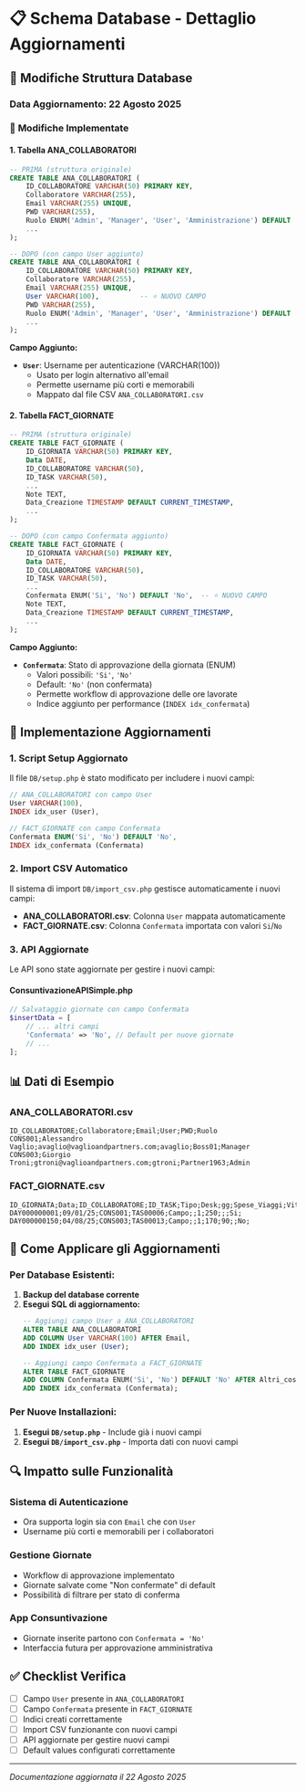 # 📋 Schema Database - Dettaglio Aggiornamenti

## 🔄 Modifiche Struttura Database

### **Data Aggiornamento**: 22 Agosto 2025

### 📝 **Modifiche Implementate**

#### 1. **Tabella ANA_COLLABORATORI**
```sql
-- PRIMA (struttura originale)
CREATE TABLE ANA_COLLABORATORI (
    ID_COLLABORATORE VARCHAR(50) PRIMARY KEY,
    Collaboratore VARCHAR(255),
    Email VARCHAR(255) UNIQUE,
    PWD VARCHAR(255),
    Ruolo ENUM('Admin', 'Manager', 'User', 'Amministrazione') DEFAULT 'User',
    ...
);

-- DOPO (con campo User aggiunto)
CREATE TABLE ANA_COLLABORATORI (
    ID_COLLABORATORE VARCHAR(50) PRIMARY KEY,
    Collaboratore VARCHAR(255),
    Email VARCHAR(255) UNIQUE,
    User VARCHAR(100),          -- ⭐ NUOVO CAMPO
    PWD VARCHAR(255),
    Ruolo ENUM('Admin', 'Manager', 'User', 'Amministrazione') DEFAULT 'User',
    ...
);
```

**Campo Aggiunto:**
- **`User`**: Username per autenticazione (VARCHAR(100))
  - Usato per login alternativo all'email
  - Permette username più corti e memorabili
  - Mappato dal file CSV `ANA_COLLABORATORI.csv`

#### 2. **Tabella FACT_GIORNATE**
```sql
-- PRIMA (struttura originale)
CREATE TABLE FACT_GIORNATE (
    ID_GIORNATA VARCHAR(50) PRIMARY KEY,
    Data DATE,
    ID_COLLABORATORE VARCHAR(50),
    ID_TASK VARCHAR(50),
    ...
    Note TEXT,
    Data_Creazione TIMESTAMP DEFAULT CURRENT_TIMESTAMP,
    ...
);

-- DOPO (con campo Confermata aggiunto)
CREATE TABLE FACT_GIORNATE (
    ID_GIORNATA VARCHAR(50) PRIMARY KEY,
    Data DATE,
    ID_COLLABORATORE VARCHAR(50),
    ID_TASK VARCHAR(50),
    ...
    Confermata ENUM('Si', 'No') DEFAULT 'No',  -- ⭐ NUOVO CAMPO
    Note TEXT,
    Data_Creazione TIMESTAMP DEFAULT CURRENT_TIMESTAMP,
    ...
);
```

**Campo Aggiunto:**
- **`Confermata`**: Stato di approvazione della giornata (ENUM)
  - Valori possibili: `'Si'`, `'No'`
  - Default: `'No'` (non confermata)
  - Permette workflow di approvazione delle ore lavorate
  - Indice aggiunto per performance (`INDEX idx_confermata`)

## 🔧 **Implementazione Aggiornamenti**

### **1. Script Setup Aggiornato**
Il file `DB/setup.php` è stato modificato per includere i nuovi campi:

```php
// ANA_COLLABORATORI con campo User
User VARCHAR(100),
INDEX idx_user (User),

// FACT_GIORNATE con campo Confermata  
Confermata ENUM('Si', 'No') DEFAULT 'No',
INDEX idx_confermata (Confermata)
```

### **2. Import CSV Automatico**
Il sistema di import `DB/import_csv.php` gestisce automaticamente i nuovi campi:

- **ANA_COLLABORATORI.csv**: Colonna `User` mappata automaticamente
- **FACT_GIORNATE.csv**: Colonna `Confermata` importata con valori `Si`/`No`

### **3. API Aggiornate**
Le API sono state aggiornate per gestire i nuovi campi:

#### **ConsuntivazioneAPISimple.php**
```php
// Salvataggio giornate con campo Confermata
$insertData = [
    // ... altri campi
    'Confermata' => 'No', // Default per nuove giornate
    // ...
];
```

## 📊 **Dati di Esempio**

### **ANA_COLLABORATORI.csv**
```csv
ID_COLLABORATORE;Collaboratore;Email;User;PWD;Ruolo
CONS001;Alessandro Vaglio;avaglio@vaglioandpartners.com;avaglio;Boss01;Manager
CONS003;Giorgio Troni;gtroni@vaglioandpartners.com;gtroni;Partner1963;Admin
```

### **FACT_GIORNATE.csv**
```csv
ID_GIORNATA;Data;ID_COLLABORATORE;ID_TASK;Tipo;Desk;gg;Spese_Viaggi;Vitto_alloggio;Altri_costi;Confermata;Note
DAY000000001;09/01/25;CONS001;TAS00006;Campo;;1;250;;;Si;
DAY000000150;04/08/25;CONS003;TAS00013;Campo;;1;170;90;;No;
```

## 🚀 **Come Applicare gli Aggiornamenti**

### **Per Database Esistenti:**
1. **Backup del database corrente**
2. **Esegui SQL di aggiornamento:**
   ```sql
   -- Aggiungi campo User a ANA_COLLABORATORI
   ALTER TABLE ANA_COLLABORATORI 
   ADD COLUMN User VARCHAR(100) AFTER Email,
   ADD INDEX idx_user (User);
   
   -- Aggiungi campo Confermata a FACT_GIORNATE
   ALTER TABLE FACT_GIORNATE 
   ADD COLUMN Confermata ENUM('Si', 'No') DEFAULT 'No' AFTER Altri_costi,
   ADD INDEX idx_confermata (Confermata);
   ```

### **Per Nuove Installazioni:**
1. **Esegui `DB/setup.php`** - Include già i nuovi campi
2. **Esegui `DB/import_csv.php`** - Importa dati con nuovi campi

## 🔍 **Impatto sulle Funzionalità**

### **Sistema di Autenticazione**
- Ora supporta login sia con `Email` che con `User`
- Username più corti e memorabili per i collaboratori

### **Gestione Giornate**
- Workflow di approvazione implementato
- Giornate salvate come "Non confermate" di default
- Possibilità di filtrare per stato di conferma

### **App Consuntivazione**
- Giornate inserite partono con `Confermata = 'No'`
- Interfaccia futura per approvazione amministrativa

## ✅ **Checklist Verifica**
- [ ] Campo `User` presente in `ANA_COLLABORATORI`
- [ ] Campo `Confermata` presente in `FACT_GIORNATE`  
- [ ] Indici creati correttamente
- [ ] Import CSV funzionante con nuovi campi
- [ ] API aggiornate per gestire nuovi campi
- [ ] Default values configurati correttamente

---
*Documentazione aggiornata il 22 Agosto 2025*